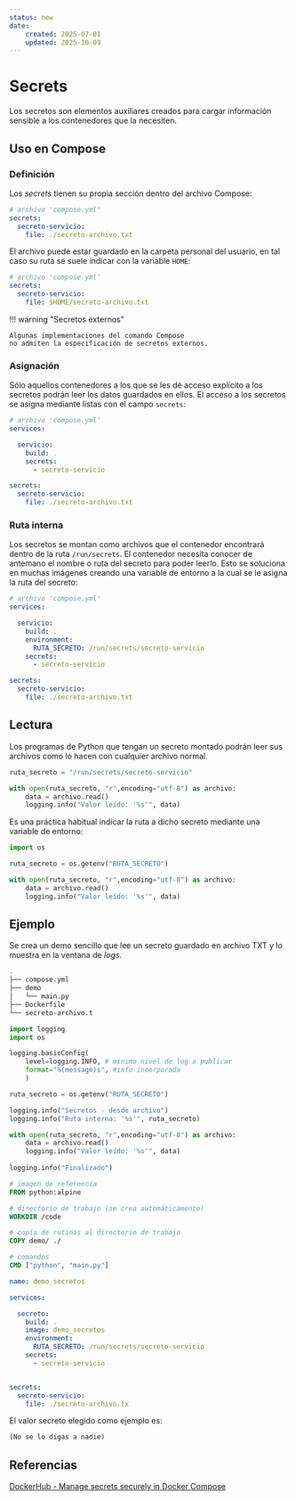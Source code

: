 ```yaml
---
status: new
date:
    created: 2025-07-01
    updated: 2025-10-09
---
```


# Secrets


Los secretos son elementos auxiliares creados
para cargar información sensible a los contenedores
que la necesiten.


## Uso en Compose

### Definición

Los *secrets* tienen su propia sección
dentro del archivo Compose:

```yaml title="compose.yml - Sección de secretos" 
# archivo 'compose.yml'
secrets:
  secreto-servicio:
    file: ./secreto-archivo.txt 
```

El archivo puede estar guardado
en la carpeta personal
del usuario,
en tal caso su ruta se suele indicar
con la variable `HOME`:

```yaml title="compose.yml - Sección de secretos" 
# archivo 'compose.yml'
secrets:
  secreto-servicio:
    file: $HOME/secreto-archivo.txt 
```

!!! warning "Secretos externos"

    Algunas implementaciones del comando Compose
    no admiten la especificación de secretos externos.


### Asignación

Sólo aquellos contenedores
a los que se les dé acceso explícito
a los secretos
podrán leer los datos guardados en ellos.
El acceso a los secretos
se asigna mediante listas
con el campo `secrets`:


```yaml title="compose.yml - Asignación de secretos" hl_lines="6-7"
# archivo 'compose.yml'
services:

  servicio:
    build: .
    secrets:
      - secreto-servicio

secrets:
  secreto-servicio:
    file: ./secreto-archivo.txt
```

### Ruta interna

Los secretos se montan como archivos
que el contenedor
encontrará dentro de la ruta `/run/secrets`.
El contenedor necesita conocer de antemano
el nombre o ruta del secreto
para poder leerlo.
Esto se soluciona en muchas imágenes
creando una variable de entorno
a la cual se le asigna la ruta del secreto:

```yaml title="compose.yml - Ruta en variables de entorno" hl_lines="6-7"
# archivo 'compose.yml'
services:

  servicio:
    build: .
    environment:
      RUTA_SECRETO: /run/secrets/secreto-servicio
    secrets:
      - secreto-servicio

secrets:
  secreto-servicio:
    file: ./secreto-archivo.txt
```

## Lectura

Los programas de Python
que tengan un secreto montado
podrán leer sus archivos 
como lo hacen con cualquier archivo normal.


```py title="Secretos - Lectura en Python"
ruta_secreto = "/run/secrets/secreto-servicio"

with open(ruta_secreto, "r",encoding="utf-8") as archivo:
    data = archivo.read()
    logging.info("Valor leído: '%s'", data)
``` 


Es una práctica habitual
indicar la ruta a dicho secreto
mediante una variable de entorno:


```py title="Secretos - Lectura en Python (ruta en variable de entorno)"
import os

ruta_secreto = os.getenv("RUTA_SECRETO")

with open(ruta_secreto, "r",encoding="utf-8") as archivo:
    data = archivo.read()
    logging.info("Valor leído: '%s'", data)
``` 





## Ejemplo

Se crea un demo sencillo
que lee un secreto guardado en archivo TXT
y lo muestra en la ventana de *logs*.


```bash title="Demo secretos - árbol de archivos"
.
├── compose.yml
├── demo
│   └── main.py
├── Dockerfile
└── secreto-archivo.t
```

```py title="Demo secretos - rutina en Python"
import logging
import os

logging.basicConfig(
    level=logging.INFO, # mínimo nivel de log a publicar
    format="%(message)s", #info incorporada
    )

ruta_secreto = os.getenv("RUTA_SECRETO")

logging.info("Secretos - desde archivo")
logging.info("Ruta interna: '%s'", ruta_secreto)

with open(ruta_secreto, "r",encoding="utf-8") as archivo:
    data = archivo.read()
    logging.info("Valor leído: '%s'", data)
    
logging.info("Finalizado")
``` 

```dockerfile title="Demo secretos - Dockerfile"
# imagen de referencia
FROM python:alpine

# directorio de trabajo (se crea automáticamente)
WORKDIR /code

# copia de rutinas al directorio de trabajo
COPY demo/ ./

# comandos 
CMD ["python", "main.py"]
```


```yml  title="Demo secretos - compose.yml"
name: demo_secretos

services:

  secreto:
    build: .
    image: demo_secretos
    environment:
      RUTA_SECRETO: /run/secrets/secreto-servicio
    secrets:
      - secreto-servicio


secrets:
  secreto-servicio:
    file: ./secreto-archivo.tx
```


El valor secreto
elegido como ejemplo es:

```txt title="Demo secretos - secreto-archivo.txt"
(No se lo digas a nadie)
```

## Referencias


[DockerHub - Manage secrets securely in Docker Compose](https://docs.docker.com/compose/how-tos/use-secrets/)